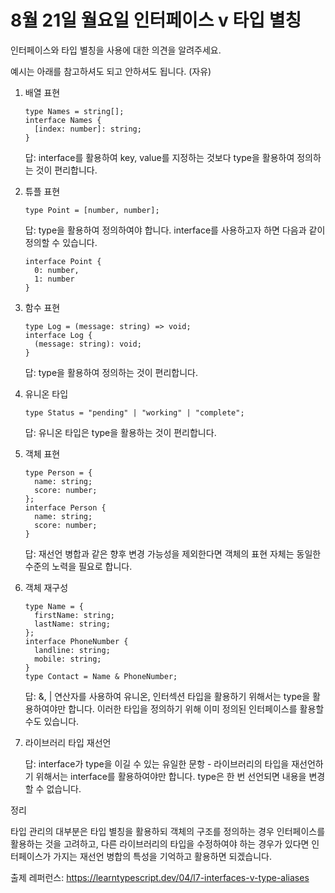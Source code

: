 # 8월 21일 월요일 인터페이스 v 타입 별칭

인터페이스와 타입 별칭을 사용에 대한 의견을 알려주세요.

예시는 아래를 참고하셔도 되고 안하셔도 됩니다. (자유)

1. 배열 표현

    ```
    type Names = string[];
    interface Names {
      [index: number]: string;
    }
    ```

    답: interface를 활용하여 key, value를 지정하는 것보다 type을 활용하여 정의하는 것이 편리합니다.

2. 튜플 표현

    ```
    type Point = [number, number];
    ```

    답: type을 활용하여 정의하여야 합니다. interface를 사용하고자 하면 다음과 같이 정의할 수 있습니다.

    ```
    interface Point {
      0: number,
      1: number
    }
    ```

3. 함수 표현

    ```
    type Log = (message: string) => void;
    interface Log {
      (message: string): void;
    }
    ```

    답: type을 활용하여 정의하는 것이 편리합니다.


4. 유니온 타입

    ```
    type Status = "pending" | "working" | "complete";
    ```

    답: 유니온 타입은 type을 활용하는 것이 편리합니다.

5. 객체 표현

    ```
    type Person = {
      name: string;
      score: number;
    };
    interface Person {
      name: string;
      score: number;
    }
    ```

    답: 재선언 병합과 같은 향후 변경 가능성을 제외한다면 객체의 표현 자체는 동일한 수준의 노력을 필요로 합니다.

6. 객체 재구성

    ```
    type Name = {
      firstName: string;
      lastName: string;
    };
    interface PhoneNumber {
      landline: string;
      mobile: string;
    }
    type Contact = Name & PhoneNumber;
    ```

    답: &, | 연산자를 사용하여 유니온, 인터섹션 타입을 활용하기 위해서는 type을 활용하여야만 합니다. 이러한 타입을 정의하기 위해 이미 정의된 인터페이스를 활용할 수도 있습니다.

7. 라이브러리 타입 재선언

    답: interface가 type을 이길 수 있는 유일한 문항 - 라이브러리의 타입을 재선언하기 위해서는 interface를 활용하여야만 합니다. type은 한 번 선언되면 내용을 변경할 수 없습니다.

정리

타입 관리의 대부분은 타입 별칭을 활용하되 객체의 구조를 정의하는 경우 인터페이스를 활용하는 것을 고려하고, 다른 라이브러리의 타입을 수정하여야 하는 경우가 있다면 인터페이스가 가지는 재선언 병합의 특성을 기억하고 활용하면 되겠습니다.

출제 레퍼런스: https://learntypescript.dev/04/l7-interfaces-v-type-aliases